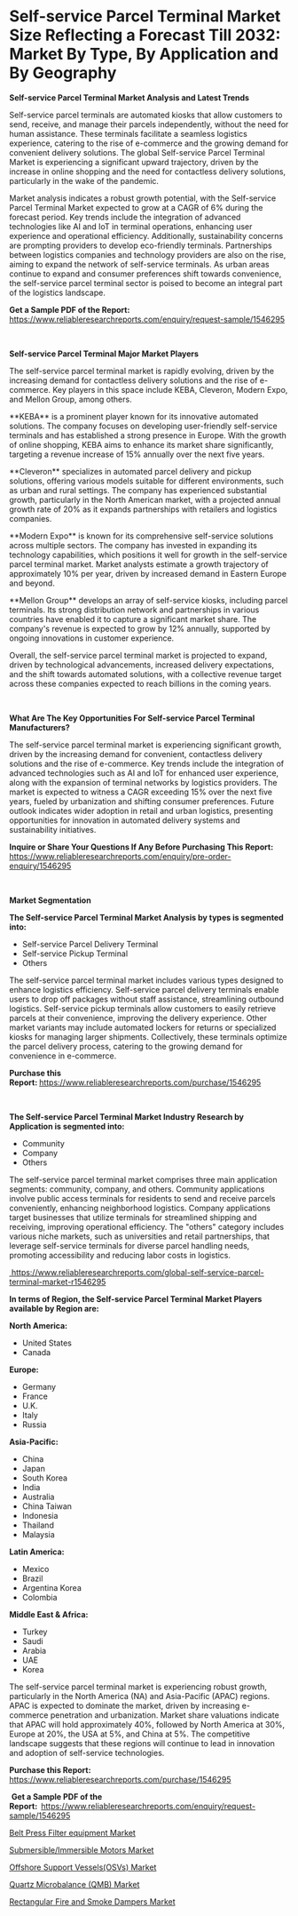 <p><h1>Self-service Parcel Terminal Market Size Reflecting a Forecast Till 2032: Market By Type, By Application and By Geography</h1></p><p><strong>Self-service Parcel Terminal Market Analysis and Latest Trends</strong></p>
<p><p>Self-service parcel terminals are automated kiosks that allow customers to send, receive, and manage their parcels independently, without the need for human assistance. These terminals facilitate a seamless logistics experience, catering to the rise of e-commerce and the growing demand for convenient delivery solutions. The global Self-service Parcel Terminal Market is experiencing a significant upward trajectory, driven by the increase in online shopping and the need for contactless delivery solutions, particularly in the wake of the pandemic. </p><p>Market analysis indicates a robust growth potential, with the Self-service Parcel Terminal Market expected to grow at a CAGR of 6% during the forecast period. Key trends include the integration of advanced technologies like AI and IoT in terminal operations, enhancing user experience and operational efficiency. Additionally, sustainability concerns are prompting providers to develop eco-friendly terminals. Partnerships between logistics companies and technology providers are also on the rise, aiming to expand the network of self-service terminals. As urban areas continue to expand and consumer preferences shift towards convenience, the self-service parcel terminal sector is poised to become an integral part of the logistics landscape.</p></p>
<p><strong>Get a Sample PDF of the Report:&nbsp;</strong> <a href="https://www.reliableresearchreports.com/enquiry/request-sample/1546295?utm_campaign=28&utm_medium=2&utm_source=Github&utm_content=ia&utm_term=11042025&utm_id=self-service-parcel-terminal">https://www.reliableresearchreports.com/enquiry/request-sample/1546295</a></p>
<p>&nbsp;</p>
<p><strong>Self-service Parcel Terminal Major Market Players</strong></p>
<p><p>The self-service parcel terminal market is rapidly evolving, driven by the increasing demand for contactless delivery solutions and the rise of e-commerce. Key players in this space include KEBA, Cleveron, Modern Expo, and Mellon Group, among others.</p><p>**KEBA** is a prominent player known for its innovative automated solutions. The company focuses on developing user-friendly self-service terminals and has established a strong presence in Europe. With the growth of online shopping, KEBA aims to enhance its market share significantly, targeting a revenue increase of 15% annually over the next five years.</p><p>**Cleveron** specializes in automated parcel delivery and pickup solutions, offering various models suitable for different environments, such as urban and rural settings. The company has experienced substantial growth, particularly in the North American market, with a projected annual growth rate of 20% as it expands partnerships with retailers and logistics companies.</p><p>**Modern Expo** is known for its comprehensive self-service solutions across multiple sectors. The company has invested in expanding its technology capabilities, which positions it well for growth in the self-service parcel terminal market. Market analysts estimate a growth trajectory of approximately 10% per year, driven by increased demand in Eastern Europe and beyond.</p><p>**Mellon Group** develops an array of self-service kiosks, including parcel terminals. Its strong distribution network and partnerships in various countries have enabled it to capture a significant market share. The company's revenue is expected to grow by 12% annually, supported by ongoing innovations in customer experience.</p><p>Overall, the self-service parcel terminal market is projected to expand, driven by technological advancements, increased delivery expectations, and the shift towards automated solutions, with a collective revenue target across these companies expected to reach billions in the coming years.</p></p>
<p>&nbsp;</p>
<p><strong>What Are The Key Opportunities For Self-service Parcel Terminal Manufacturers?</strong></p>
<p><p>The self-service parcel terminal market is experiencing significant growth, driven by the increasing demand for convenient, contactless delivery solutions and the rise of e-commerce. Key trends include the integration of advanced technologies such as AI and IoT for enhanced user experience, along with the expansion of terminal networks by logistics providers. The market is expected to witness a CAGR exceeding 15% over the next five years, fueled by urbanization and shifting consumer preferences. Future outlook indicates wider adoption in retail and urban logistics, presenting opportunities for innovation in automated delivery systems and sustainability initiatives.</p></p>
<p><strong>Inquire or Share Your Questions If Any Before Purchasing This Report:</strong> <a href="https://www.reliableresearchreports.com/enquiry/pre-order-enquiry/1546295?utm_campaign=28&utm_medium=2&utm_source=Github&utm_content=ia&utm_term=11042025&utm_id=self-service-parcel-terminal">https://www.reliableresearchreports.com/enquiry/pre-order-enquiry/1546295</a></p>
<p>&nbsp;</p>
<p><strong>Market Segmentation</strong></p>
<p><strong>The Self-service Parcel Terminal Market Analysis by types is segmented into:</strong></p>
<p><ul><li>Self-service Parcel Delivery Terminal</li><li>Self-service Pickup Terminal</li><li>Others</li></ul></p>
<p><p>The self-service parcel terminal market includes various types designed to enhance logistics efficiency. Self-service parcel delivery terminals enable users to drop off packages without staff assistance, streamlining outbound logistics. Self-service pickup terminals allow customers to easily retrieve parcels at their convenience, improving the delivery experience. Other market variants may include automated lockers for returns or specialized kiosks for managing larger shipments. Collectively, these terminals optimize the parcel delivery process, catering to the growing demand for convenience in e-commerce.</p></p>
<p><strong>Purchase this Report:&nbsp;</strong><a href="https://www.reliableresearchreports.com/purchase/1546295?utm_campaign=28&utm_medium=2&utm_source=Github&utm_content=ia&utm_term=11042025&utm_id=self-service-parcel-terminal">https://www.reliableresearchreports.com/purchase/1546295</a></p>
<p>&nbsp;</p>
<p><strong>The Self-service Parcel Terminal Market Industry Research by Application is segmented into:</strong></p>
<p><ul><li>Community</li><li>Company</li><li>Others</li></ul></p>
<p><p>The self-service parcel terminal market comprises three main application segments: community, company, and others. Community applications involve public access terminals for residents to send and receive parcels conveniently, enhancing neighborhood logistics. Company applications target businesses that utilize terminals for streamlined shipping and receiving, improving operational efficiency. The "others" category includes various niche markets, such as universities and retail partnerships, that leverage self-service terminals for diverse parcel handling needs, promoting accessibility and reducing labor costs in logistics.</p></p>
<p><a href="https://www.reliableresearchreports.com/global-self-service-parcel-terminal-market-r1546295?utm_campaign=28&utm_medium=2&utm_source=Github&utm_content=ia&utm_term=11042025&utm_id=self-service-parcel-terminal">&nbsp;https://www.reliableresearchreports.com/global-self-service-parcel-terminal-market-r1546295</a></p>
<p><strong>In terms of Region, the Self-service Parcel Terminal Market Players available by Region are:</strong></p>
<p>
    <p> <strong> North America: </strong>
        <ul>
            <li>United States</li>
            <li>Canada</li>
        </ul>
        </p> 
    <p> <strong> Europe: </strong>
        <ul>
            <li>Germany</li>
            <li>France</li>
            <li>U.K.</li>
            <li>Italy</li>
            <li>Russia</li>
        </ul>
        </p> 
    <p> <strong> Asia-Pacific: </strong>
        <ul>
            <li>China</li>
            <li>Japan</li>
            <li>South Korea</li>
            <li>India</li>
            <li>Australia</li>
            <li>China Taiwan</li>
            <li>Indonesia</li>
            <li>Thailand</li>
            <li>Malaysia</li>
        </ul>
        </p> 
    <p> <strong> Latin America: </strong>
        <ul>
            <li>Mexico</li>
            <li>Brazil</li>
            <li>Argentina Korea</li>
            <li>Colombia</li>
        </ul>
        </p> 
    <p> <strong> Middle East & Africa: </strong>
        <ul>
            <li>Turkey</li>
            <li>Saudi</li>
            <li>Arabia</li>
            <li>UAE</li>
            <li>Korea</li>
        </ul>
    </p>
    </p>
<p><p>The self-service parcel terminal market is experiencing robust growth, particularly in the North America (NA) and Asia-Pacific (APAC) regions. APAC is expected to dominate the market, driven by increasing e-commerce penetration and urbanization. Market share valuations indicate that APAC will hold approximately 40%, followed by North America at 30%, Europe at 20%, the USA at 5%, and China at 5%. The competitive landscape suggests that these regions will continue to lead in innovation and adoption of self-service technologies.</p></p>
<p><strong>Purchase this Report: </strong><a href="https://www.reliableresearchreports.com/purchase/1546295?utm_campaign=28&utm_medium=2&utm_source=Github&utm_content=ia&utm_term=11042025&utm_id=self-service-parcel-terminal">https://www.reliableresearchreports.com/purchase/1546295</a></p>
<p>&nbsp;<strong>Get a Sample PDF of the Report:&nbsp;&nbsp;</strong><a href="https://www.reliableresearchreports.com/enquiry/request-sample/1546295?utm_campaign=28&utm_medium=2&utm_source=Github&utm_content=ia&utm_term=11042025&utm_id=self-service-parcel-terminal">https://www.reliableresearchreports.com/enquiry/request-sample/1546295</a></p>
<p><strong></strong></p>
<p><p><a href="https://github.com/naomaroaoonv/Market-Research-Report-List-1/blob/main/belt-press-filter-equipment-market.md?utm_campaign=28&utm_medium=2&utm_source=Github&utm_content=ia&utm_term=11042025&utm_id=self-service-parcel-terminal">Belt Press Filter equipment Market</a></p><p><a href="https://github.com/zoccohaniech/Market-Research-Report-List-1/blob/main/submersibleimmersible-motors-market.md?utm_campaign=28&utm_medium=2&utm_source=Github&utm_content=ia&utm_term=11042025&utm_id=self-service-parcel-terminal">Submersible/Immersible Motors Market</a></p><p><a href="https://github.com/ancsyanagha/Market-Research-Report-List-1/blob/main/offshore-support-vesselsosvs-market.md?utm_campaign=28&utm_medium=2&utm_source=Github&utm_content=ia&utm_term=11042025&utm_id=self-service-parcel-terminal">Offshore Support Vessels(OSVs) Market</a></p><p><a href="https://github.com/guyotkiferhi/Market-Research-Report-List-1/blob/main/quartz-microbalance-qmb-market.md?utm_campaign=28&utm_medium=2&utm_source=Github&utm_content=ia&utm_term=11042025&utm_id=self-service-parcel-terminal">Quartz Microbalance (QMB) Market</a></p><p><a href="https://github.com/rrosasdaunas/Market-Research-Report-List-1/blob/main/rectangular-fire-and-smoke-dampers-market.md?utm_campaign=28&utm_medium=2&utm_source=Github&utm_content=ia&utm_term=11042025&utm_id=self-service-parcel-terminal">Rectangular Fire and Smoke Dampers Market</a></p></p>